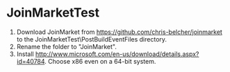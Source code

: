 # JoinMarketTest

1. Download JoinMarket from https://github.com/chris-belcher/joinmarket to the JoinMarketTest\PostBuildEventFiles directory.
2. Rename the folder to "JoinMarket".
3. Install http://www.microsoft.com/en-us/download/details.aspx?id=40784. Choose x86 even on a 64-bit system.

